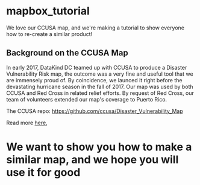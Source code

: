 # mapbox_tutorial
We love our CCUSA map, and we're making a tutorial to show everyone how to re-create a similar product! 

## Background on the CCUSA Map

In early 2017, DataKind DC teamed up with CCUSA to produce a Disaster Vulnerability Risk map, the outcome was a very fine and useful tool that we are immensely proud of. By coincidence, we launced it right before the devastating hurricane season in the fall of 2017. Our map was used by both CCUSA and Red Cross in related relief efforts. By request of Red Cross, our team of volunteers extended our map's coverage to Puerto Rico. 

The CCUSA repo: https://github.com/ccusa/Disaster_Vulnerability_Map

Read more <a href="https://blog.mapbox.com/mapping-for-disaster-relief-after-hurricane-harvey-f547160e1fc" target="">here</a>, 



# We want to show you how to make a similar map, and we hope you will use it for good  


# 


